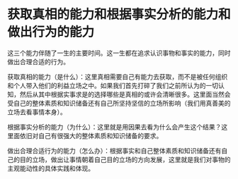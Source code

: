 # 获取真相的能力和根据事实分析的能力和做出行为的能力

这三个能力伴随了一生的主要时间。这一生都在追求认识事物和事实的能力，同时做出合理合适的行为。

获取真相的能力（是什么）：这里真相需要自己有能力去获取，而不是被任何组织和个人带入他们的利益立场之中。如果我们首先打碎了我们之前所认为的一切认知，然后从其中根据实事求是的选择哪些是真相的或许会清晰很多。这里面当然会受自己的整体素质和知识储备还有自己所坚持坚信的立场所影响（我们用真善美的立场去看事情本身）。

根据事实分析的能力（为什么）：这里就是用因果去看为什么会产生这个结果？这里面依旧对自己有很强大的整体素质和知识储备的要求。

做出合理合适行为的能力（怎么办）：根据事实和自己整体素质和知识储备还有自己的目的立场，做出让事情朝着自己目的立场的方向发展，这里就是我们对事物的主观能动性的具体实践和体现。
